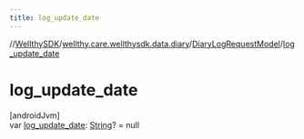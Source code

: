 ```yaml
---
title: log_update_date
---
```

//[WellthySDK](../../../index.html)/[wellthy.care.wellthysdk.data.diary](../index.html)/[DiaryLogRequestModel](index.html)/[log_update_date](log_update_date.html)



# log_update_date



[androidJvm]\
var [log_update_date](log_update_date.html): [String](https://kotlinlang.org/api/latest/jvm/stdlib/kotlin/-string/index.html)? = null




